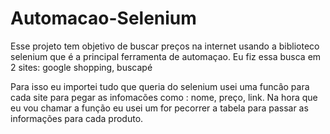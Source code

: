 # Automacao-Selenium

Esse projeto tem objetivo de buscar  preços na internet  usando a biblioteco selenium que é  a  principal ferramenta  de  automaçao.
Eu fiz essa  busca em 2 sites: google shopping, buscapé

Para isso eu importei tudo que queria do selenium usei uma funcâo para cada site para pegar as infomacões como : nome, preço, link.
Na hora que eu vou chamar a  função eu usei um for pecorrer a tabela para passar as informações para cada produto.
